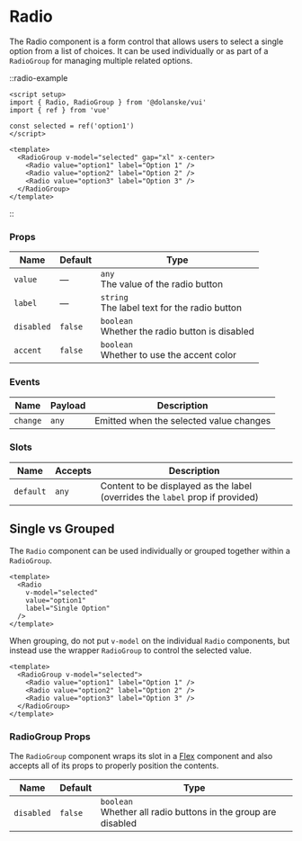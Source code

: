 # Radio

The Radio component is a form control that allows users to select a single option from a list of choices. It can be used individually or as part of a `RadioGroup` for managing multiple related options.

::radio-example

```vue
<script setup>
import { Radio, RadioGroup } from '@dolanske/vui'
import { ref } from 'vue'

const selected = ref('option1')
</script>

<template>
  <RadioGroup v-model="selected" gap="xl" x-center>
    <Radio value="option1" label="Option 1" />
    <Radio value="option2" label="Option 2" />
    <Radio value="option3" label="Option 3" />
  </RadioGroup>
</template>
```

::

### Props

| Name       | Default | Type                                                |
| ---------- | ------- | --------------------------------------------------- |
| `value`    | —       | `any` <br> The value of the radio button            |
| `label`    | —       | `string` <br> The label text for the radio button   |
| `disabled` | `false` | `boolean` <br> Whether the radio button is disabled |
| `accent`   | `false` | `boolean` <br> Whether to use the accent color      |

### Events

| Name     | Payload | Description                             |
| -------- | ------- | --------------------------------------- |
| `change` | `any`   | Emitted when the selected value changes |

### Slots

| Name      | Accepts | Description                                                                   |
| --------- | ------- | ----------------------------------------------------------------------------- |
| `default` | `any`   | Content to be displayed as the label (overrides the `label` prop if provided) |

## Single vs Grouped

The `Radio` component can be used individually or grouped together within a `RadioGroup`.

```vue
<template>
  <Radio
    v-model="selected"
    value="option1"
    label="Single Option"
  />
</template>
```

When grouping, do not put `v-model` on the individual `Radio` components, but instead use the wrapper `RadioGroup` to control the selected value.

```vue
<template>
  <RadioGroup v-model="selected">
    <Radio value="option1" label="Option 1" />
    <Radio value="option2" label="Option 2" />
    <Radio value="option3" label="Option 3" />
  </RadioGroup>
</template>
```

### RadioGroup Props

The `RadioGroup` component wraps its slot in a [Flex](/docs/components/flex) component and also accepts all of its props to properly position the contents.

| Name       | Default | Type                                                               |
| ---------- | ------- | ------------------------------------------------------------------ |
| `disabled` | `false` | `boolean` <br> Whether all radio buttons in the group are disabled |
